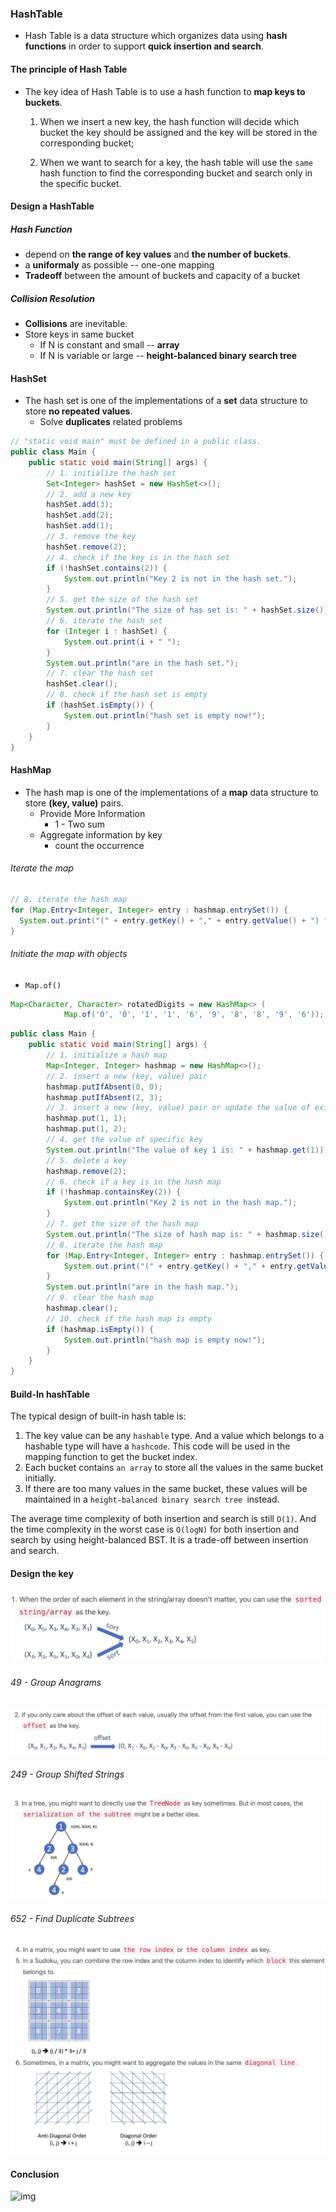 ### HashTable

* Hash Table is a data structure which organizes data using **hash functions** in order to support **quick insertion and search**.

#### The principle of Hash Table

* The key idea of Hash Table is to use a hash function to **map keys to buckets**.

  1. When we insert a new key, the hash function will decide which bucket the key should be assigned and the key will be stored in the corresponding bucket;

  2. When we want to search for a key, the hash table will use the `same` hash function to find the corresponding bucket and search only in the specific bucket.

#### Design a HashTable

##### Hash Function

* depend on **the range of key values** and **the number of buckets**.
* a **uniformaly** as possible -- one-one mapping
* **Tradeoff** between the amount of buckets and capacity of a bucket

##### Collision Resolution

* **Collisions** are inevitable.
* Store keys in same bucket
  * If N is constant and small -- **array**
  * If N is variable or large -- **height-balanced binary search tree**

#### HashSet

* The hash set is one of the implementations of a **set** data structure to store **no repeated values**.
  * Solve **duplicates** related problems

```java
// "static void main" must be defined in a public class.
public class Main {
    public static void main(String[] args) {
        // 1. initialize the hash set
        Set<Integer> hashSet = new HashSet<>();     
        // 2. add a new key
        hashSet.add(3);
        hashSet.add(2);
        hashSet.add(1);
        // 3. remove the key
        hashSet.remove(2);        
        // 4. check if the key is in the hash set
        if (!hashSet.contains(2)) {
            System.out.println("Key 2 is not in the hash set.");
        }
        // 5. get the size of the hash set
        System.out.println("The size of has set is: " + hashSet.size());     
        // 6. iterate the hash set
        for (Integer i : hashSet) {
            System.out.print(i + " ");
        }
        System.out.println("are in the hash set.");
        // 7. clear the hash set
        hashSet.clear();
        // 8. check if the hash set is empty
        if (hashSet.isEmpty()) {
            System.out.println("hash set is empty now!");
        }
    }
}
```



#### HashMap

* The hash map is one of the implementations of a **map** data structure to store **(key, value)** pairs.
  * Provide More Information
    * 1 - Two sum
  * Aggregate information by key
    * count the occurrence

###### Iterate the map

```java
// 8. iterate the hash map
for (Map.Entry<Integer, Integer> entry : hashmap.entrySet()) {
  System.out.print("(" + entry.getKey() + "," + entry.getValue() + ") ");
}
```

###### Initiate the map with objects

* `Map.of()`

```java
Map<Character, Character> rotatedDigits = new HashMap<> (
            Map.of('0', '0', '1', '1', '6', '9', '8', '8', '9', '6'));
```



```java
public class Main {
    public static void main(String[] args) {
        // 1. initialize a hash map
        Map<Integer, Integer> hashmap = new HashMap<>();
        // 2. insert a new (key, value) pair
        hashmap.putIfAbsent(0, 0);
        hashmap.putIfAbsent(2, 3);
        // 3. insert a new (key, value) pair or update the value of existed key
        hashmap.put(1, 1);
        hashmap.put(1, 2);
        // 4. get the value of specific key
        System.out.println("The value of key 1 is: " + hashmap.get(1));
        // 5. delete a key
        hashmap.remove(2);
        // 6. check if a key is in the hash map
        if (!hashmap.containsKey(2)) {
            System.out.println("Key 2 is not in the hash map.");
        }
        // 7. get the size of the hash map
        System.out.println("The size of hash map is: " + hashmap.size()); 
        // 8. iterate the hash map
        for (Map.Entry<Integer, Integer> entry : hashmap.entrySet()) {
            System.out.print("(" + entry.getKey() + "," + entry.getValue() + ") ");
        }
        System.out.println("are in the hash map.");
        // 9. clear the hash map
        hashmap.clear();
        // 10. check if the hash map is empty
        if (hashmap.isEmpty()) {
            System.out.println("hash map is empty now!");
        }
    }
}
```



#### Build-In hashTable

The typical design of built-in hash table is:

1.  The key value can be any `hashable` type. And a value which belongs to a hashable type will have a `hashcode`. This code will be used in the mapping function to get the bucket index.
2.  Each bucket contains `an array` to store all the values in the same bucket initially.
3.  If there are too many values in the same bucket, these values will be maintained in a `height-balanced binary search tree `instead.

The average time complexity of both insertion and search is still `O(1)`. And the time complexity in the worst case is `O(logN)` for both insertion and search by using height-balanced BST. It is a trade-off between insertion and search.





#### Design the key

![image-20220305183427189](../../images/image-20220305183427189.png)

###### 49 - Group Anagrams

![image-20220305183444915](../../images/image-20220305183444915.png)

###### 249 - Group Shifted Strings

![image-20220305183511113](../../images/image-20220305183511113.png)

###### 652 - Find Duplicate Subtrees

![image-20220305183626357](../../images/image-20220305183626357.png)





#### Conclusion

![img](https://s3-lc-upload.s3.amazonaws.com/uploads/2018/03/10/screen-shot-2018-03-09-at-163557.png)